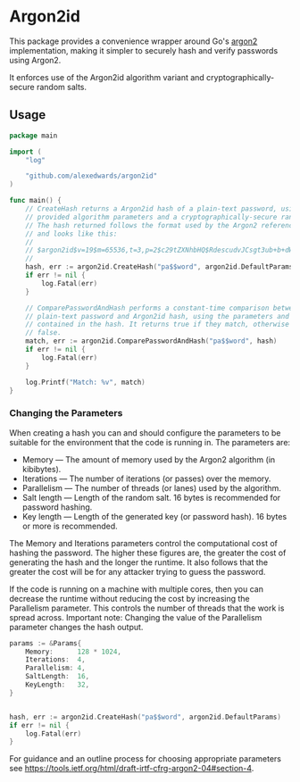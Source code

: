 # Argon2id

This package provides a convenience wrapper around Go's [argon2](golang.org/x/crypto/argon2) implementation, making it simpler to securely hash and verify passwords using Argon2.

It enforces use of the Argon2id algorithm variant and cryptographically-secure random salts.

## Usage

```go
package main

import (
	"log"

	"github.com/alexedwards/argon2id"
)

func main() {
	// CreateHash returns a Argon2id hash of a plain-text password, using the
	// provided algorithm parameters and a cryptographically-secure random salt.
	// The hash returned follows the format used by the Argon2 reference C implementation
	// and looks like this:
	//
	// $argon2id$v=19$m=65536,t=3,p=2$c29tZXNhbHQ$RdescudvJCsgt3ub+b+dWRWJTmaaJObG
	//
	hash, err := argon2id.CreateHash("pa$$word", argon2id.DefaultParams)
	if err != nil {
		log.Fatal(err)
	}

	// ComparePasswordAndHash performs a constant-time comparison between a
	// plain-text password and Argon2id hash, using the parameters and salt
	// contained in the hash. It returns true if they match, otherwise it returns
	// false.
	match, err := argon2id.ComparePasswordAndHash("pa$$word", hash)
	if err != nil {
		log.Fatal(err)
	}

	log.Printf("Match: %v", match)
}
```

### Changing the Parameters

When creating a hash you can and should configure the parameters to be suitable for the environment that the code is running in. The parameters are:

* Memory — The amount of memory used by the Argon2 algorithm (in kibibytes).
* Iterations — The number of iterations (or passes) over the memory.
* Parallelism — The number of threads (or lanes) used by the algorithm.
* Salt length — Length of the random salt. 16 bytes is recommended for password hashing.
* Key length — Length of the generated key (or password hash). 16 bytes or more is recommended.

The Memory and Iterations parameters control the computational cost of hashing the password. The higher these figures are, the greater the cost of generating the hash and the longer the runtime. It also follows that the greater the cost will be for any attacker trying to guess the password.

If the code is running on a machine with multiple cores, then you can decrease the runtime without reducing the cost by increasing the Parallelism parameter. This controls the number of threads that the work is spread across. Important note: Changing the value of the Parallelism parameter changes the hash output.

```go
params := &Params{
	Memory:      128 * 1024,
	Iterations:  4,
	Parallelism: 4,
	SaltLength:  16,
	KeyLength:   32,
}


hash, err := argon2id.CreateHash("pa$$word", argon2id.DefaultParams)
if err != nil {
	log.Fatal(err)
}
```

For guidance and an outline process for choosing appropriate parameters see https://tools.ietf.org/html/draft-irtf-cfrg-argon2-04#section-4.